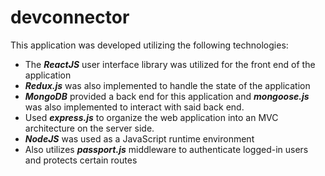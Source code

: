 # devconnector

This application was developed utilizing the following technologies:

* The ***ReactJS*** user interface library was utilized for the front end of the application
* ***Redux.js*** was also implemented to handle the state of the application
* ***MongoDB*** provided a back end for this application and ***mongoose.js*** was also implemented to interact with said back end.
* Used ***express.js*** to organize the web application into an MVC architecture on the server side.
* ***NodeJS*** was used as a JavaScript runtime environment
* Also utilizes ***passport.js*** middleware to authenticate logged-in users and protects certain routes
